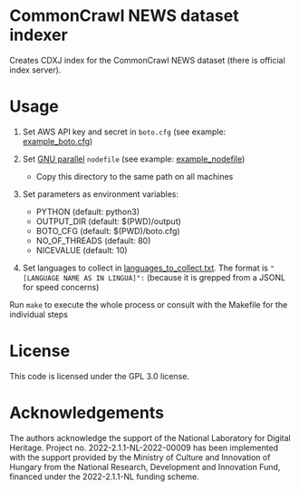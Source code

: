 # CommonCrawl NEWS dataset indexer

Creates CDXJ index for the CommonCrawl NEWS dataset (there is official index server).

# Usage

1. Set AWS API key and secret in `boto.cfg` (see example: [example_boto.cfg](example_boto.cfg))
2. Set
   [GNU parallel](https://www.usenix.org/publications/login/february-2011-volume-36-number-1/gnu-parallel-command-line-power-tool)
   `nodefile` (see example: [example_nodefile](example_nodefile))
    - Copy this directory to the same path on all machines
3. Set parameters as environment variables:

    - PYTHON (default: python3)
    - OUTPUT_DIR (default: $(PWD)/output)
    - BOTO_CFG (default: $(PWD)/boto.cfg)
    - NO_OF_THREADS (default: 80)
    - NICEVALUE (default: 10)

4. Set languages to collect in [languages_to_collect.txt](languages_to_collect.txt). The format
   is `"[LANGUAGE NAME AS IN LINGUA]":` (because it is grepped from a JSONL for speed concerns)

Run `make` to execute the whole process or consult with the Makefile for the individual steps

# License

This code is licensed under the GPL 3.0 license.

# Acknowledgements

The authors acknowledge the support of the National Laboratory for Digital
Heritage. Project no. 2022-2.1.1-NL-2022-00009 has been implemented with the
support provided by the Ministry of Culture and Innovation of Hungary from the
National Research, Development and Innovation Fund, financed under the
2022-2.1.1-NL funding scheme.
